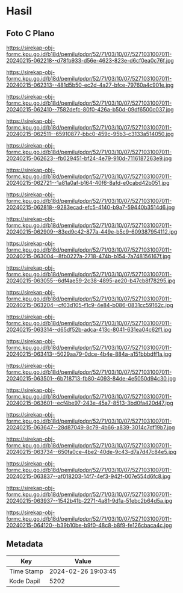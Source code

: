 # Hasil

## Foto C Plano

https://sirekap-obj-formc.kpu.go.id/b18d/pemilu/pdpr/52/71/03/10/07/5271031007011-20240215-062218--d78fb933-d56e-4623-823e-d6cf0ea0c76f.jpg

https://sirekap-obj-formc.kpu.go.id/b18d/pemilu/pdpr/52/71/03/10/07/5271031007011-20240215-062313--481d5b50-ec2d-4a27-bfce-79760a4c901e.jpg

https://sirekap-obj-formc.kpu.go.id/b18d/pemilu/pdpr/52/71/03/10/07/5271031007011-20240215-062410--7582defc-80f0-426a-b50d-09df6500c037.jpg

https://sirekap-obj-formc.kpu.go.id/b18d/pemilu/pdpr/52/71/03/10/07/5271031007011-20240215-062511--65910877-bbc0-459c-95b3-c3133a514050.jpg

https://sirekap-obj-formc.kpu.go.id/b18d/pemilu/pdpr/52/71/03/10/07/5271031007011-20240215-062623--fb029451-bf24-4e79-910d-7116187263e9.jpg

https://sirekap-obj-formc.kpu.go.id/b18d/pemilu/pdpr/52/71/03/10/07/5271031007011-20240215-062721--1a81a0af-b164-40f6-8afd-e0cabd42b051.jpg

https://sirekap-obj-formc.kpu.go.id/b18d/pemilu/pdpr/52/71/03/10/07/5271031007011-20240215-062818--9283ecad-efc5-4140-b9a7-59440b3514d6.jpg

https://sirekap-obj-formc.kpu.go.id/b18d/pemilu/pdpr/52/71/03/10/07/5271031007011-20240215-062909--83ed9c42-877a-449e-b5c9-609387954112.jpg

https://sirekap-obj-formc.kpu.go.id/b18d/pemilu/pdpr/52/71/03/10/07/5271031007011-20240215-063004--8fb0227a-2718-474b-b154-7a748156167f.jpg

https://sirekap-obj-formc.kpu.go.id/b18d/pemilu/pdpr/52/71/03/10/07/5271031007011-20240215-063055--6df4ae59-2c38-4895-ae20-b47cb8f78295.jpg

https://sirekap-obj-formc.kpu.go.id/b18d/pemilu/pdpr/52/71/03/10/07/5271031007011-20240215-063204--cf03d105-f1c9-4e84-b086-0831cc59162c.jpg

https://sirekap-obj-formc.kpu.go.id/b18d/pemilu/pdpr/52/71/03/10/07/5271031007011-20240215-063314--d65df52b-adca-413c-8041-631ea04c62f1.jpg

https://sirekap-obj-formc.kpu.go.id/b18d/pemilu/pdpr/52/71/03/10/07/5271031007011-20240215-063413--5029aa79-0dce-4b4e-884a-a151bbbdff1a.jpg

https://sirekap-obj-formc.kpu.go.id/b18d/pemilu/pdpr/52/71/03/10/07/5271031007011-20240215-063501--6b718713-fb80-4093-84de-4e5050d94c30.jpg

https://sirekap-obj-formc.kpu.go.id/b18d/pemilu/pdpr/52/71/03/10/07/5271031007011-20240215-063601--ecf4be97-243e-45a7-8513-3bd0fa420d47.jpg

https://sirekap-obj-formc.kpu.go.id/b18d/pemilu/pdpr/52/71/03/10/07/5271031007011-20240215-063647--28d87049-8c79-4b66-a839-3014c7df19b7.jpg

https://sirekap-obj-formc.kpu.go.id/b18d/pemilu/pdpr/52/71/03/10/07/5271031007011-20240215-063734--650fa0ce-4be2-40de-9c43-d7a7d47c84e5.jpg

https://sirekap-obj-formc.kpu.go.id/b18d/pemilu/pdpr/52/71/03/10/07/5271031007011-20240215-063837--af018203-14f7-4ef3-942f-007e554d6fc8.jpg

https://sirekap-obj-formc.kpu.go.id/b18d/pemilu/pdpr/52/71/03/10/07/5271031007011-20240215-063937--1542b41b-2271-4a81-9d1a-51ebc2b64d5a.jpg

https://sirekap-obj-formc.kpu.go.id/b18d/pemilu/pdpr/52/71/03/10/07/5271031007011-20240215-064120--b39b10be-b9f0-48c8-b8f9-fe126cbaca4c.jpg


## Metadata

| Key        | Value               |
| ---------- | ------------------- |
| Time Stamp | 2024-02-26 19:03:45 |
| Kode Dapil | 5202                |



